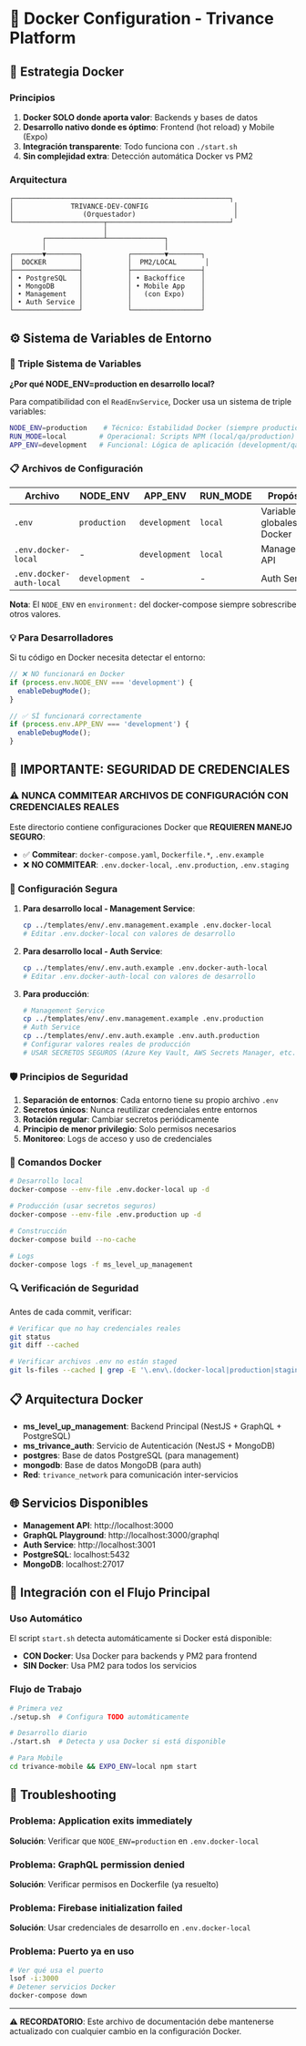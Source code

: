 # 🐳 Docker Configuration - Trivance Platform

## 🎯 Estrategia Docker

### Principios
1. **Docker SOLO donde aporta valor**: Backends y bases de datos
2. **Desarrollo nativo donde es óptimo**: Frontend (hot reload) y Mobile (Expo)
3. **Integración transparente**: Todo funciona con `./start.sh`
4. **Sin complejidad extra**: Detección automática Docker vs PM2

### Arquitectura
```
┌─────────────────────────────────────────────────────┐
│              TRIVANCE-DEV-CONFIG                     │
│                 (Orquestador)                        │
└──────────────────────┬──────────────────────────────┘
                       │
        ┌──────────────┴──────────────┐
        │                             │
┌───────▼────────┐           ┌────────▼────────┐
│  DOCKER        │           │  PM2/LOCAL       │
├────────────────┤           ├─────────────────┤
│ • PostgreSQL   │           │ • Backoffice    │
│ • MongoDB      │           │ • Mobile App    │
│ • Management   │           │   (con Expo)    │
│ • Auth Service │           │                 │
└────────────────┘           └─────────────────┘
```

## ⚙️ Sistema de Variables de Entorno

### 🎯 Triple Sistema de Variables

**¿Por qué NODE_ENV=production en desarrollo local?**

Para compatibilidad con el `ReadEnvService`, Docker usa un sistema de triple variables:

```bash
NODE_ENV=production    # Técnico: Estabilidad Docker (siempre production)
RUN_MODE=local        # Operacional: Scripts NPM (local/qa/production)
APP_ENV=development   # Funcional: Lógica de aplicación (development/qa/production)
```

### 📋 Archivos de Configuración

| Archivo | NODE_ENV | APP_ENV | RUN_MODE | Propósito |
|---------|----------|---------|----------|-----------|
| `.env` | `production` | `development` | `local` | Variables globales Docker |
| `.env.docker-local` | - | `development` | `local` | Management API |
| `.env.docker-auth-local` | `development` | - | - | Auth Service |

**Nota**: El `NODE_ENV` en `environment:` del docker-compose siempre sobrescribe otros valores.

### 💡 Para Desarrolladores

Si tu código en Docker necesita detectar el entorno:

```typescript
// ❌ NO funcionará en Docker
if (process.env.NODE_ENV === 'development') {
  enableDebugMode();
}

// ✅ SÍ funcionará correctamente
if (process.env.APP_ENV === 'development') {
  enableDebugMode();
}
```

## 🚨 IMPORTANTE: SEGURIDAD DE CREDENCIALES

### ⚠️ NUNCA COMMITEAR ARCHIVOS DE CONFIGURACIÓN CON CREDENCIALES REALES

Este directorio contiene configuraciones Docker que **REQUIEREN MANEJO SEGURO**:

- ✅ **Commitear**: `docker-compose.yaml`, `Dockerfile.*`, `.env.example`
- ❌ **NO COMMITEAR**: `.env.docker-local`, `.env.production`, `.env.staging`

### 🔐 Configuración Segura

1. **Para desarrollo local - Management Service**:
   ```bash
   cp ../templates/env/.env.management.example .env.docker-local
   # Editar .env.docker-local con valores de desarrollo
   ```

2. **Para desarrollo local - Auth Service**:
   ```bash
   cp ../templates/env/.env.auth.example .env.docker-auth-local
   # Editar .env.docker-auth-local con valores de desarrollo
   ```

3. **Para producción**:
   ```bash
   # Management Service
   cp ../templates/env/.env.management.example .env.production
   # Auth Service  
   cp ../templates/env/.env.auth.example .env.auth.production
   # Configurar valores reales de producción
   # USAR SECRETOS SEGUROS (Azure Key Vault, AWS Secrets Manager, etc.)
   ```

### 🛡️ Principios de Seguridad

1. **Separación de entornos**: Cada entorno tiene su propio archivo `.env`
2. **Secretos únicos**: Nunca reutilizar credenciales entre entornos
3. **Rotación regular**: Cambiar secretos periódicamente
4. **Principio de menor privilegio**: Solo permisos necesarios
5. **Monitoreo**: Logs de acceso y uso de credenciales

### 🚀 Comandos Docker

```bash
# Desarrollo local
docker-compose --env-file .env.docker-local up -d

# Producción (usar secretos seguros)
docker-compose --env-file .env.production up -d

# Construcción
docker-compose build --no-cache

# Logs
docker-compose logs -f ms_level_up_management
```

### 🔍 Verificación de Seguridad

Antes de cada commit, verificar:
```bash
# Verificar que no hay credenciales reales
git status
git diff --cached

# Verificar archivos .env no están staged
git ls-files --cached | grep -E '\.env\.(docker-local|production|staging)'
```

## 📋 Arquitectura Docker

- **ms_level_up_management**: Backend Principal (NestJS + GraphQL + PostgreSQL)
- **ms_trivance_auth**: Servicio de Autenticación (NestJS + MongoDB)
- **postgres**: Base de datos PostgreSQL (para management)
- **mongodb**: Base de datos MongoDB (para auth)
- **Red**: `trivance_network` para comunicación inter-servicios

## 🌐 Servicios Disponibles

- **Management API**: http://localhost:3000
- **GraphQL Playground**: http://localhost:3000/graphql
- **Auth Service**: http://localhost:3001
- **PostgreSQL**: localhost:5432
- **MongoDB**: localhost:27017

## 🚀 Integración con el Flujo Principal

### Uso Automático
El script `start.sh` detecta automáticamente si Docker está disponible:
- **CON Docker**: Usa Docker para backends y PM2 para frontend
- **SIN Docker**: Usa PM2 para todos los servicios

### Flujo de Trabajo
```bash
# Primera vez
./setup.sh  # Configura TODO automáticamente

# Desarrollo diario
./start.sh  # Detecta y usa Docker si está disponible

# Para Mobile
cd trivance-mobile && EXPO_ENV=local npm start
```

## 🔧 Troubleshooting

### Problema: Application exits immediately
**Solución**: Verificar que `NODE_ENV=production` en `.env.docker-local`

### Problema: GraphQL permission denied
**Solución**: Verificar permisos en Dockerfile (ya resuelto)

### Problema: Firebase initialization failed
**Solución**: Usar credenciales de desarrollo en `.env.docker-local`

### Problema: Puerto ya en uso
```bash
# Ver qué usa el puerto
lsof -i:3000
# Detener servicios Docker
docker-compose down
```

---

⚠️ **RECORDATORIO**: Este archivo de documentación debe mantenerse actualizado con cualquier cambio en la configuración Docker.